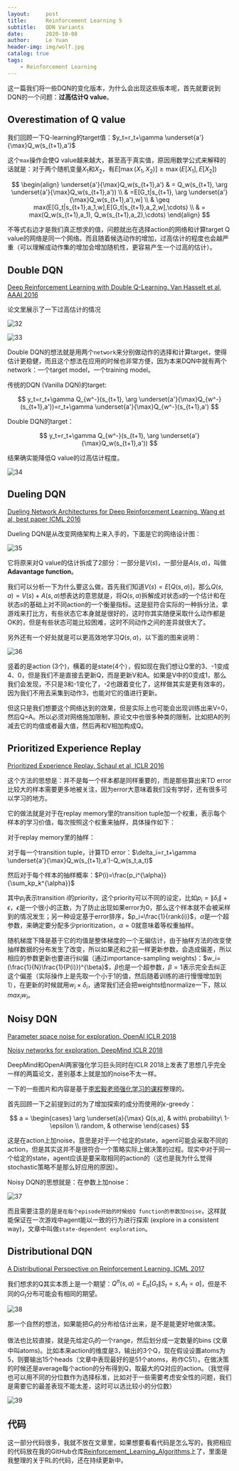 ```yaml
---
layout:     post
title:      Reinforcement Learning 5
subtitle:   QDN Variants
date:       2020-10-08
author:     Le Yuan
header-img: img/wolf.jpg
catalog: true
tags:
    - Reinforcement Learning
---
```



这一篇我们将一些DQN的变化版本，为什么会出现这些版本呢，首先就要说到DQN的一个问题：**过高估计Q value**。

## Overestimation of Q value

我们回顾一下Q-learning的target值：$y_t=r_t+\gamma \underset{a'}{\max}Q_w(s_{t+1},a')$

这个`max`操作会使Q value越来越大，甚至高于真实值，原因用数学公式来解释的话就是：对于两个随机变量$X_1$和$X_2$，有$E[\max(X_1,X_2)]\geq \max(E[X_1],E[X_2])$


$$
\begin{align}
\underset{a'}{\max}Q_w(s_{t+1},a') & = Q_w(s_{t+1}, \arg \underset{a'}{\max}Q_w(s_{t+1},a')) \\
& =E[G_t|s_{t+1}, \arg \underset{a'}{\max}Q_w(s_{t+1},a'),w] \\
& \geq max(E[G_t|s_{t+1},a_1,w],E[G_t|s_{t+1},a_2,w],\cdots) \\
& = max(Q_w(s_{t+1},a_1), Q_w(s_{t+1},a_2),\cdots)
\end{align}
$$


不等式右边才是我们真正想求的值，问题就出在选择action的网络和计算target Q value的网络是同一个网络。而且随着候选动作的增加，过高估计的程度也会越严重（可以理解成动作集的增加会增加随机性，更容易产生一个过高的估计）。

## Double DQN 

[Deep Reinforcement Learning with Double Q-Learning. Van Hasselt et al, AAAI 2016](https://arxiv.org/pdf/1509.06461.pdf)

论文里展示了一下过高估计的情况

![32](https://pic.downk.cc/item/5f7eb2b91cd1bbb86bab701e.png)

![33](https://pic.downk.cc/item/5f7eb2b91cd1bbb86bab7023.png)

Double DQN的想法就是用两个`network`来分别做动作的选择和计算target，使得估计更稳健，而且这个想法在应用的时候也非常方便，因为本来DQN中就有两个network：一个target model，一个training model。

传统的DQN (Vanilla DQN)的target:


$$
y_t=r_t+\gamma Q_{w^-}(s_{t+1}, \arg \underset{a'}{\max}Q_{w^-}(s_{t+1},a'))=r_t+\gamma \underset{a'}{\max}Q_{w^-}(s_{t+1},a')
$$


Double DQN的target：


$$
y_t=r_t+\gamma Q_{w^-}(s_{t+1}, \arg \underset{a'}{\max}Q_w(s_{t+1},a'))
$$


结果确实能降低Q value的过高估计程度。

![34](https://pic.downk.cc/item/5f7eb2b91cd1bbb86bab7029.png)

## Dueling DQN 

[Dueling Network Architectures for Deep Reinforcement Learning. Wang et al, best paper ICML 2016](https://arxiv.org/pdf/1511.06581.pdf)

Dueling DQN是从改变网络架构上来入手的，下面是它的网络设计图：

![35](https://pic.downk.cc/item/5f7eb2b91cd1bbb86bab7033.png)

它将原来对Q value的估计拆成了2部分：一部分是$V(s)$，一部分是$A(s,a)$，叫做**Adavantage function**。

我们可以分析一下为什么要这么做，首先我们知道$V(s)=E[Q(s,a)]$，那么$Q(s,a)=V(s)+A(s,a)$想表达的意思就是，将$Q(s,a)$拆解成对状态$s$的一个估计和在状态$s$的基础上对不同action的一个衡量指标。这是挺符合实际的一种拆分法，拿游戏来打比方，有些状态它本身就是很好的，这时你其实随便采取什么动作都是OK的，但是有些状态可能比较困难，这时不同动作之间的差异就很大了。

另外还有一个好处就是可以更高效地学习$Q(s,a)$，以下面的图来说明：

![36](https://pic.downk.cc/item/5f7eb2b91cd1bbb86bab703e.png)

竖着的是action (3个)，横着的是state(4个），假如现在我们想让Q里的3、-1变成4、0，但是我们不是直接去更新Q，而是更新V和A。如果是V中的0变成1，那么我们会发现，不只是3和-1变化了，-2也跟着变化了，这样做其实是更有效率的，因为我们不用去采集到动作3，也能对它的值进行更新。

但这只是我们想要这个网络达到的效果，但是实际上也可能会出现训练出来V=0，然后Q=A。所以必须对网络施加限制，原论文中也很多种类的限制，比如把A的列减去它的均值或者最大值，然后再和V相加构成Q。

## Prioritized Experience Replay

[Prioritized Experience Replay. Schaul et al, ICLR 2016](https://arxiv.org/pdf/1511.05952.pdf)

这个方法的思想是：并不是每一个样本都是同样重要的，而是那些算出来TD error比较大的样本需要更多地被关注，因为error大意味着我们没有学好，还有很多可以学习的地方。

它的做法就是对于在replay memory里的transition tuple加一个权重，表示每个样本的学习价值，每次按照这个权重来抽样，具体操作如下：

对于replay memory里的抽样：

对于每一个transition tuple，计算TD error：$\delta_i=r_t+\gamma \underset{a'}{\max}Q_w(s_{t+1},a')-Q_w(s_t,a_t)$

然后对于每个样本的抽样概率：$P(i)=\frac{p_i^{\alpha}}{\sum_kp_k^{\alpha}}$

其中$p_i$表示transition $i$的priority，这个priority可以不同的设定，比如$p_i=\|\delta_i\|+\epsilon$，$\epsilon$是一个很小的正数，为了防止出现如果error为0，那么这个样本就不会被采样到的情况发生；另一种设定基于error排序，$p_i=\frac{1}{rank(i)}$，$\alpha$是一个超参数，来确定要分配多少prioritization，$\alpha=0$就意味着等权重抽样。

随机梯度下降是基于它的均值是整体梯度的一个无偏估计，由于抽样方法的改变使抽样数据的分布发生了改变，所以如果还和之前一样更新参数，会造成偏差，所以相应的参数更新也要进行纠偏（通过importance-sampling weights)：$w_i=(\frac{1}{N}\frac{1}{P(i)})^{\beta}$，$\beta$也是一个超参数，$\beta=1$表示完全去纠正这个偏差（实际操作上是先取一个小于1的值，然后随着训练的进行慢慢增加到1），在更新的时候就用$w_i\times\delta_i$，通常我们还会把weights给normalize一下，除以$max_iw_i$。

## Noisy DQN

[Parameter space noise for exploration. OpenAI ICLR 2018](https://arxiv.org/pdf/1706.01905.pdf)

[Noisy networks for exploration. DeepMind ICLR 2018](https://arxiv.org/pdf/1706.10295.pdf)

DeepMind和OpenAI两家强化学习巨头同时在ICLR 2018上发表了思想几乎完全一样的两篇论文，差别基本上就是加的noise不太一样。

一下的一些图片和内容是基于[李宏毅老师强化学习的课程](https://www.bilibili.com/video/BV1UE411G78S?p=7)整理的。

首先回顾一下之前提到过的为了增加探索的成分而使用的$\epsilon$-greedy：


$$
a = \begin{cases}
\arg \underset{a}{\max} Q(s,a), & with\ probability\  1-\epsilon \\
random,   & otherwise
\end{cases}
$$


这是在action上加noise，意思是对于一个给定的state，agent可能会采取不同的action，但是其实这并不是很符合一个策略实际上做决策的过程。现实中对于同一个给定的state，agent应该是要采取相同的action的（这也是我为什么觉得stochastic策略不是那么好应用的原因）。

Noisy DQN的思想就是：在参数上加noise：

![37](https://pic.downk.cc/item/5f7eb3101cd1bbb86bab8630.png)

而且需要注意的是`是在每个episode开始的时候给Q function的参数加noise`，这样就能保证在一次游戏中agent能以一致的行为进行探索 (explore in a consistent way)，文章中叫做`state-dependent exploration`。

## Distributional DQN

[A Distributional Perspective on Reinforcement Learning.  ICML 2017](https://arxiv.org/pdf/1707.06887.pdf)

我们想求的Q其实本质上是一个期望：$Q^{\pi}(s,a)=E_{\pi}[G_t\|S_t=s,A_t=a]$，但是不同的$G_t$分布可能会有相同的期望。

![38](https://pic.downk.cc/item/5f7eb3101cd1bbb86bab8635.png)

那一个自然的想法，如果能把$G_t$的分布给估计出来，是不是能更好地做决策。

做法也比较直接，就是先给定$G_t$的一个range，然后划分成一定数量的bins (文章中叫atoms)。比如本来action的维度是3，输出的3个Q，现在假设设置atoms为5，则要输出15个heads（文章中表现最好的是51个atoms，称作C51）。在做决策的时候还是average每个action的分布得到Q，取最大的Q对应的action。（我觉得也可以用不同的分位数作为选择标准，比如对于一些需要考虑安全性的问题，我们是需要它的最差表现不能太差，这时可以选比较小的分位数）

![39](https://pic.downk.cc/item/5f7eb3101cd1bbb86bab863c.png)

## 代码

这一部分代码很多，我就不放在文章里，如果想要看看代码是怎么写的，我把相应的代码放在我的GitHub仓库[Reinforcement_Learning_Algorithms](https://github.com/leyuanheart/Reinforcement_Learning_Algorithms)上了，里面是我整理的关于RL的代码，还在持续更新中。